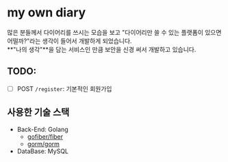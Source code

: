 # my own diary
많은 분들께서 다이어리를 쓰시는 모습을 보고 "다이어리만 쓸 수 있는 플랫폼이 있으면 어떨까?"라는 생각이 들어서 개발하게 되었습니다.    
**"나의 생각"**을 담는 서비스인 만큼 보안을 신경 써서 개발하고 있습니다.  

## TODO:
- [ ] POST `/register`: 기본적인 회원가입
## 사용한 기술 스택
- Back-End: Golang
  - [gofiber/fiber]()
  - [gorm/gorm](gorm.io/gorm)
- DataBase: MySQL